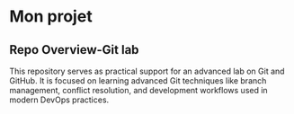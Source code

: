 # Mon projet
## Repo Overview-Git lab
This repository serves as practical support for an advanced lab on Git and GitHub. It is focused on learning advanced Git techniques like branch management, conflict resolution, and development workflows used in modern DevOps practices.

